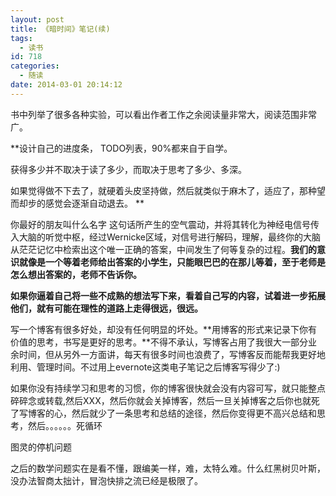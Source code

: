 ```yaml
---
layout: post
title: 《暗时间》笔记(续)
tags:
  - 读书
id: 718
categories:
  - 随读
date: 2014-03-01 20:14:12
---
```


书中列举了很多各种实验，可以看出作者工作之余阅读量非常大，阅读范围非常广。

**设计自己的进度条， TODO列表，90%都来自于自学。

获得多少并不取决于读了多少，而取决于思考了多少、多深。

如果觉得做不下去了，就硬着头皮坚持做，然后就类似于麻木了，适应了，那种望而却步的感觉会逐渐自动退去。
**
<!--more -->
你最好的朋友叫什么名字 这句话所产生的空气震动，并将其转化为神经电信号传入大脑的听觉中枢，经过Wernicke区域，对信号进行解码，理解，最终你的大脑从茫茫记忆中检索出这个唯一正确的答案，中间发生了何等复杂的过程。**我们的意识就像是一个等着老师给出答案的小学生，只能眼巴巴的在那儿等着，至于老师是怎么想出答案的，老师不告诉你。**

**如果你逼着自己将一些不成熟的想法写下来，看着自己写的内容，试着进一步拓展他们，就有可能在理性的道路上走得很远，很远。**

写一个博客有很多好处，却没有任何明显的坏处。**用博客的形式来记录下你有价值的思考，书写是更好的思考。**不得不承认，写博客占用了我很大一部分业余时间，但从另外一方面讲，每天有很多时间也浪费了，写博客反而能帮我更好地利用、管理时间。不过用上evernote这类电子笔记之后博客写得少了:)

如果你没有持续学习和思考的习惯，你的博客很快就会没有内容可写，就只能整点碎碎念或转载,然后XXX，然后你就会关掉博客，然后一旦关掉博客之后你也就死了写博客的心，然后就少了一条思考和总结的途径，然后你变得更不高兴总结和思考，然后。。。。。。死循环

图灵的停机问题

之后的数学问题实在是看不懂，跟编美一样，难，太特么难。什么红黑树贝叶斯，没办法智商太拙计，冒泡快排之流已经是极限了。